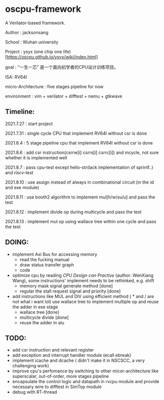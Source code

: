 # oscpu-framework
A Verilator-based framework.

Author : jacksonsang

School : Wuhan university

Project : ysyx (one chip one life)[https://oscpu.github.io/ysyx/wiki/index.html]

goal : “一生一芯” 是一个面向初学者的CPU设计训练项目。

ISA: RV64I

micro-Architecture : five stages pipeline for now

environment : vim + verilator + difftest + nemu + gtkwave

## Timeline:
2021.7.27 : start project

2021.7.31 : single cycle CPU that implement RV64I without csr is done

2021.8.4  : 5 stage pipeline cpu that implement RV64I without csr is done

2021.8.6  : add csr instruction(csrrw[i] csrrs[i] csrrc[i]) and mcycle, not sure whether it is implemented well

2021.8.7  : pass cpu-test except hello-str(lack implementation of sprintf..) and riscv-test

2021.8.10 : use assign instead of always in combinational circuit (in the id and exe module)

2021.8.11 : use booth2 algorithm to implement mul[h/w/su/u] and pass the test

2021.8.12 : implement divide op during multicycle and pass the test

2021.8.13 : implement mul op using wallace tree within one cycle and pass the test

## DOING:
* implement Axi Bus for accessing memory
	* read the fucking manual
	* draw status transfer graph
	* code
* optimize cpu by reading *CPU Design can Practive* (author: WenXiang Wang), some instructions' implement needs to be rethinked, e.g. shift
	* memory mask signal generate method				[done]
	* regular the stall request signal and priority 	[done]
* add instructions like MUL and DIV using efficient method ( * and / are not what i want lol) use wallace tree to implement multiple op and reuse the adder in exe stage	
	* wallace tree [done]
	* multicycle divide [done]
	* reuse the adder in alu
## TODO:
* add csr instruction and relevant register
* add exception and interrupt handler module (ecall ebreak)
* implement icache and dcache ( didn't make it in NSCSCC, a very challenging work)
* improve cpu's perfomance by switching to other micor-architecture like superscalar, out-of-order, more stages pipeline
* encapsulate the control logic and datapath in rvcpu module and provide necessary wire to difftest in SimTop module
* debug with RT-thread
	

